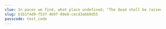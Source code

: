 ```yaml
---
clue: In paces we find, what place undefined; "The dead shall be raised you see"; With soles of our feat, neal souls of defeat; begin where lock turns to sea.
slug: b1b1f4d9-f537-4b9f-80e8-cecd3a669d55
passcode: test_code
---
```

